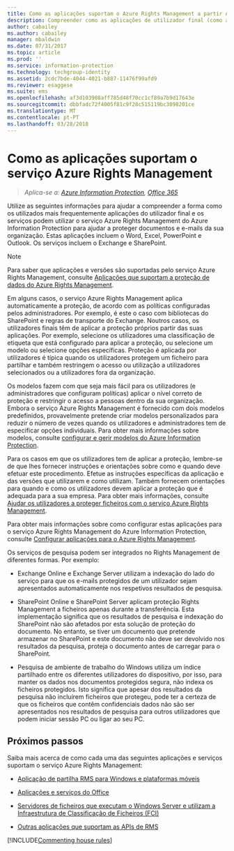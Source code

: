 ```yaml
---
title: Como as aplicações suportam o Azure Rights Management a partir AIP
description: Compreender como as aplicações de utilizador final (como as aplicações do Office, Word, Excel, PowerPoint e Outlook) e serviços (como o Exchange e o SharePoint) utilizados mais frequentemente podem utilizar o serviço Azure Rights Management do Azure Information Protection para ajudar a proteger os documentos e e-mails da sua organização.
author: cabailey
ms.author: cabailey
manager: mbaldwin
ms.date: 07/31/2017
ms.topic: article
ms.prod: ''
ms.service: information-protection
ms.technology: techgroup-identity
ms.assetid: 2cdc7bde-4044-4021-b887-11476f99afd9
ms.reviewer: esaggese
ms.suite: ems
ms.openlocfilehash: af3d103908aff785d48f70cc1cf89a7b9d17643e
ms.sourcegitcommit: dbbfadc72f4005f81c9f28c515119bc3098201ce
ms.translationtype: MT
ms.contentlocale: pt-PT
ms.lasthandoff: 03/28/2018
---
```

# <a name="how-applications-support-the-azure-rights-management-service"></a>Como as aplicações suportam o serviço Azure Rights Management

>*Aplica-se a: [Azure Information Protection](https://azure.microsoft.com/pricing/details/information-protection), [Office 365](http://download.microsoft.com/download/E/C/F/ECF42E71-4EC0-48FF-AA00-577AC14D5B5C/Azure_Information_Protection_licensing_datasheet_EN-US.pdf)*

Utilize as seguintes informações para ajudar a compreender a forma como os utilizados mais frequentemente aplicações do utilizador final e os serviços podem utilizar o serviço Azure Rights Management do Azure Information Protection para ajudar a proteger documentos e e-mails da sua organização. Estas aplicações incluem o Word, Excel, PowerPoint e Outlook. Os serviços incluem o Exchange e SharePoint.

> [!NOTE]
> Para saber que aplicações e versões são suportadas pelo serviço Azure Rights Management, consulte [Aplicações que suportam a proteção de dados do Azure Rights Management](../get-started/requirements-applications.md).

Em alguns casos, o serviço Azure Rights Management aplica automaticamente a proteção, de acordo com as políticas configuradas pelos administradores. Por exemplo, é este o caso com bibliotecas do SharePoint e regras de transporte do Exchange. Noutros casos, os utilizadores finais têm de aplicar a proteção próprios partir das suas aplicações. Por exemplo, selecione os utilizadores uma classificação de etiqueta que está configurado para aplicar a proteção, ou selecione um modelo ou selecione opções específicas. Proteção é aplicada por utilizadores é típica quando os utilizadores protegem um ficheiro para partilhar e também restringem o acesso ou utilização a utilizadores selecionados ou a utilizadores fora da organização.

Os modelos fazem com que seja mais fácil para os utilizadores (e administradores que configuram políticas) aplicar o nível correto de proteção e restringir o acesso a pessoas dentro da sua organização. Embora o serviço Azure Rights Management é fornecido com dois modelos predefinidos, provavelmente pretende criar modelos personalizados para reduzir o número de vezes quando os utilizadores e administradores tem de especificar opções individuais. Para obter mais informações sobre modelos, consulte [configurar e gerir modelos do Azure Information Protection](../deploy-use/configure-policy-templates.md).

Para os casos em que os utilizadores tem de aplicar a proteção, lembre-se de que lhes fornecer instruções e orientações sobre como e quando deve efetuar este procedimento. Efetue as instruções específicas da aplicação e das versões que utilizarem e como utilizam. Também fornecem orientações para quando e como os utilizadores devem aplicar a proteção que é adequada para a sua empresa. Para obter mais informações, consulte [Ajudar os utilizadores a proteger ficheiros com o serviço Azure Rights Management](../deploy-use/help-users.md).

Para obter mais informações sobre como configurar estas aplicações para o serviço Azure Rights Management do Azure Information Protection, consulte [Configurar aplicações para o Azure Rights Management](../deploy-use/configure-applications.md).

Os serviços de pesquisa podem ser integrados no Rights Management de diferentes formas. Por exemplo: 

- Exchange Online e Exchange Server utilizam a indexação do lado do serviço para que os e-mails protegidos de um utilizador sejam apresentados automaticamente nos respetivos resultados de pesquisa. 

- SharePoint Online e SharePoint Server aplicam proteção Rights Management a ficheiros apenas durante a transferência. Esta implementação significa que os resultados de pesquisa e indexação do SharePoint não são afetados por esta solução de proteção do documento. No entanto, se tiver um documento que pretende armazenar no SharePoint e este documento não deve ser devolvido nos resultados da pesquisa, proteja o documento antes de carregar para o SharePoint.

- Pesquisa de ambiente de trabalho do Windows utiliza um índice partilhado entre os diferentes utilizadores do dispositivo, por isso, para manter os dados nos documentos protegidos segura, não indexa os ficheiros protegidos. Isto significa que apesar dos resultados da pesquisa não incluírem ficheiros que protegeu, pode ter a certeza de que os ficheiros que contêm confidenciais dados não são ser apresentados nos resultados de pesquisa para outros utilizadores que podem iniciar sessão PC ou ligar ao seu PC. 

## <a name="next-steps"></a>Próximos passos

Saiba mais acerca de como cada uma das seguintes aplicações e serviços suportam o serviço Azure Rights Management:

-   [Aplicação de partilha RMS para Windows e plataformas móveis](sharing-app-support.md)

-   [Aplicações e serviços do Office](office-apps-services-support.md)

-   [Servidores de ficheiros que executam o Windows Server e utilizam a Infraestrutura de Classificação de Ficheiros (FCI)](file-server-support.md)

-   [Outras aplicações que suportam as APIs de RMS](api-support.md)

[!INCLUDE[Commenting house rules](../includes/houserules.md)]
